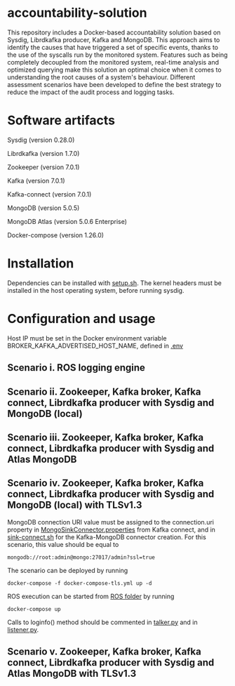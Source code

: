 # accountability-solution
This repository includes a Docker-based accountability solution based on Sysdig, Librdkafka producer, Kafka and MongoDB. This approach aims to identify the causes that have triggered a set of specific events, thanks to the use of the syscalls run by the monitored system. Features such as being completely decoupled from the monitored system, real-time analysis and optimized querying make this solution an optimal choice when it comes to understanding the root causes of a system's behaviour. Different assessment scenarios have been developed to define the best strategy to reduce the impact of the audit process and logging tasks.

# Software artifacts
Sysdig (version 0.28.0)

Librdkafka (version 1.7.0)

Zookeeper (version 7.0.1)

Kafka (version 7.0.1)

Kafka-connect (version 7.0.1)

MongoDB (version 5.0.5)

MongoDB Atlas (version 5.0.6 Enterprise)

Docker-compose (version 1.26.0)

# Installation
Dependencies can be installed with [setup.sh](https://github.com/inflfb00/accountability-docker-solution/blob/main/setup.sh).
The kernel headers must be installed in the host operating system, before running sysdig.

# Configuration and usage
Host IP must be set in the Docker environment variable BROKER_KAFKA_ADVERTISED_HOST_NAME, defined in [.env](https://github.com/inflfb00/accountability-docker-solution/blob/main/.env#L13)
## Scenario i. ROS logging engine

## Scenario ii. Zookeeper, Kafka broker, Kafka connect, Librdkafka producer with Sysdig and MongoDB (local)

## Scenario iii. Zookeeper, Kafka broker, Kafka connect, Librdkafka producer with Sysdig and Atlas MongoDB

## Scenario iv. Zookeeper, Kafka broker, Kafka connect, Librdkafka producer with Sysdig and MongoDB (local) with TLSv1.3
MongoDB connection URI value must be assigned to the connection.uri property in [MongoSinkConnector.properties](https://github.com/inflfb00/accountability-docker-solution/blob/main/mongodb-kafka-connect/etc/MongoSinkConnector.properties) from Kafka connect, and in [sink-connect.sh](https://github.com/inflfb00/accountability-docker-solution/blob/main/kafka/scripts/sink-connect.sh) for the Kafka-MongoDB connector creation. For this scenario, this value should be equal to
```
mongodb://root:admin@mongo:27017/admin?ssl=true
```
The scenario can be deployed by running
```
docker-compose -f docker-compose-tls.yml up -d
```
ROS execution can be started from [ROS folder](https://github.com/inflfb00/accountability-docker-solution/tree/main/ros) by running
```
docker-compose up
```
Calls to loginfo() method should be commented in [talker.py](https://github.com/inflfb00/accountability-docker-solution/tree/main/ros/src/talker.py#L50) and in [listener.py](https://github.com/inflfb00/accountability-docker-solution/tree/main/ros/src/listener.py#L54).

## Scenario v. Zookeeper, Kafka broker, Kafka connect, Librdkafka producer with Sysdig and Atlas MongoDB with TLSv1.3


